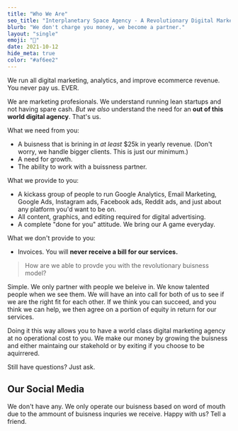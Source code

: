 ```yaml
---
title: "Who We Are"
seo_title: "Interplanetary Space Agency - A Revolutionary Digital Marketing Agency"
blurb: "We don't charge you money, we become a partner."
layout: "single"
emoji: "🚀"
date: 2021-10-12
hide_meta: true
color: "#af6ee2"
---
```


We run all digital marketing, analytics, and improve ecommerce revenue. You never pay us. EVER.

We are marketing profesionals. We understand running lean startups and not having spare cash. _But we also_ understand the need for an **out of this world digital agency**. That's us.

What we need from you:

- A buisness that is brining in _at least_ $25k in yearly revenue. (Don't worry, we handle bigger clients. This is just our minimum.)
- A need for growth.
- The ability to work with a buissness partner.

What we provide to you:

- A kickass group of people to run Google Analytics, Email Marketing, Google Ads, Instagram ads, Facebook ads, Reddit ads, and just about any platform you'd want to be on.
- All content, graphics, and editing required for digital advertising.
- A complete "done for you" attitude. We bring our A game everyday.

What we don't provide to you:

- Invoices. You will **never receive a bill for our services.**

>How are we able to provde you with the revolutionary buisness model?

Simple. We only partner with people we beleive in. We know talented people when we see them. We will have an into call for both of us to see if we are the right fit for each other. If we think you can succeed, and you think we can help, we then agree on a portion of equity in return for our services.

Doing it this way allows you to have a world class digital marketing agency at no operational cost to you. We make our money by growing the buisness and either maintaing our stakehold or by exiting if you choose to be aquirrered.

Still have questions? Just ask.

<!---
<figure class="work--sample edugraphic">
	<img title="Poster for Sam Killermann's comedy show Just the World" alt="Sam Killermann standing on a globe holding a ukulele" src="/img/Sam-Killermann-Just-the-World-Poster-1400.jpg" class="full-width">
	<figcaption>Poster for Sam Killermann's comedy show "Just the World"</figcaption>
</figure>
-->

## Our Social Media

We don't have any.
We only operate our buisness based on word of mouth due to the ammount of buisness inquries we receive. Happy with us? Tell a friend.



